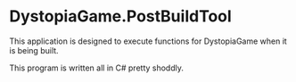 # DystopiaGame.PostBuildTool
This application is designed to execute functions for DystopiaGame when it is being built.

This program is written all in C# pretty shoddly.